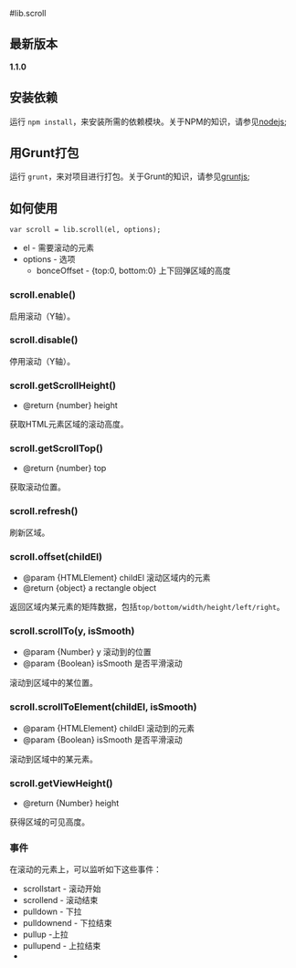 #lib.scroll

## 最新版本

**1.1.0**

## 安装依赖

运行 `npm install`，来安装所需的依赖模块。关于NPM的知识，请参见[nodejs](http://nodejs.org/);

## 用Grunt打包

运行 `grunt`，来对项目进行打包。关于Grunt的知识，请参见[gruntjs](http://gruntjs.com/);

## 如何使用

	var scroll = lib.scroll(el, options);

- el - 需要滚动的元素
- options - 选项
	- bonceOffset - {top:0, bottom:0} 上下回弹区域的高度


### scroll.enable()

启用滚动（Y轴）。

### scroll.disable()

停用滚动（Y轴）。

### scroll.getScrollHeight()

* @return {number} height

获取HTML元素区域的滚动高度。

### scroll.getScrollTop()

* @return {number} top

获取滚动位置。

### scroll.refresh()

刷新区域。

### scroll.offset(childEl)

* @param {HTMLElement} childEl 滚动区域内的元素
* @return {object} a rectangle object

返回区域内某元素的矩阵数据，包括`top/bottom/width/height/left/right`。

### scroll.scrollTo(y, isSmooth)

* @param {Number} y 滚动到的位置
* @param {Boolean} isSmooth 是否平滑滚动

滚动到区域中的某位置。

### scroll.scrollToElement(childEl, isSmooth)

* @param {HTMLElement} childEl 滚动到的元素
* @param {Boolean} isSmooth 是否平滑滚动

滚动到区域中的某元素。

### scroll.getViewHeight()

* @return {Number} height

获得区域的可见高度。

### 事件

在滚动的元素上，可以监听如下这些事件：

- scrollstart - 滚动开始
- scrollend - 滚动结束
- pulldown - 下拉
- pulldownend - 下拉结束
- pullup -上拉
- pullupend - 上拉结束
- 